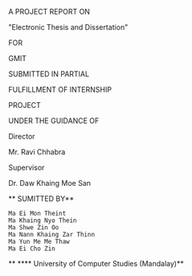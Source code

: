 A PROJECT REPORT ON

"Electronic Thesis and Dissertation"

FOR

GMIT

SUBMITTED IN PARTIAL

FULFILLMENT OF INTERNSHIP

PROJECT

UNDER THE GUIDANCE OF

Director

Mr. Ravi Chhabra

Supervisor

Dr. Daw Khaing Moe San

** SUMITTED BY**

    Ma Ei Mon Theint
    Ma Khaing Nyo Thein
    Ma Shwe Zin Oo
    Ma Nann Khaing Zar Thinn
    Ma Yun Me Me Thaw
    Ma Ei Cho Zin

** **** University of Computer Studies (Mandalay)**
